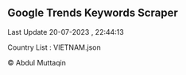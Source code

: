 

## Google Trends Keywords Scraper 
 
Last Update 20-07-2023 , 22:44:13

Country List :
VIETNAM.json



© Abdul Muttaqin 
